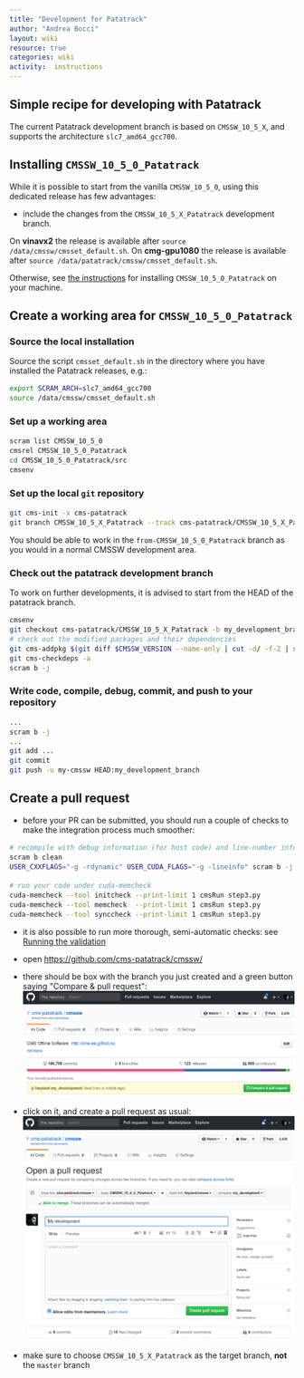 ```yaml
---
title: "Development for Patatrack"
author: "Andrea Bocci"
layout: wiki
resource: true
categories: wiki
activity:  instructions
---
```


## Simple recipe for developing with Patatrack
The current Patatrack development branch is based on `CMSSW_10_5_X`, and supports the architecture `slc7_amd64_gcc700`.


## Installing `CMSSW_10_5_0_Patatrack`
While it is possible to start from the vanilla `CMSSW_10_5_0`, using this dedicated release has few advantages:
  - include the changes from the `CMSSW_10_5_X_Patatrack` development branch.

On **vinavx2** the release is available after `source /data/cmssw/cmsset_default.sh`.
On **cmg-gpu1080** the release is available after `source /data/patatrack/cmssw/cmsset_default.sh`.

Otherwise, see [the instructions](PatatrackReleases.md) for installing `CMSSW_10_5_0_Patatrack` on your machine.


## Create a working area for `CMSSW_10_5_0_Patatrack`

### Source the local installation
Source the script `cmsset_default.sh` in the directory where you have installed the Patatrack releases, e.g.:

```bash
export SCRAM_ARCH=slc7_amd64_gcc700
source /data/cmssw/cmsset_default.sh
```


### Set up a working area
```bash
scram list CMSSW_10_5_0
cmsrel CMSSW_10_5_0_Patatrack
cd CMSSW_10_5_0_Patatrack/src
cmsenv
```


### Set up the local `git` repository
```bash
git cms-init -x cms-patatrack
git branch CMSSW_10_5_X_Patatrack --track cms-patatrack/CMSSW_10_5_X_Patatrack
```

You should be able to work in the `from-CMSSW_10_5_0_Patatrack` branch as you would in a normal CMSSW development area.


### Check out the patatrack development branch
To work on further developments, it is advised to start from the HEAD of the patatrack branch.

```bash
cmsenv
git checkout cms-patatrack/CMSSW_10_5_X_Patatrack -b my_development_branch
# check out the modified packages and their dependencies
git cms-addpkg $(git diff $CMSSW_VERSION --name-only | cut -d/ -f-2 | sort -u)
git cms-checkdeps -a
scram b -j
```


### Write code, compile, debug, commit, and push to your repository
```bash
...
scram b -j
...
git add ...
git commit
git push -u my-cmssw HEAD:my_development_branch
```


## Create a pull request
  - before your PR can be submitted, you should run a couple of checks to make the integration process much smoother:
  ```bash
  # recompile with debug information (for host code) and line-number information (for device code)
  scram b clean
  USER_CXXFLAGS="-g -rdynamic" USER_CUDA_FLAGS="-g -lineinfo" scram b -j
  
  # run your code under cuda-memcheck
  cuda-memcheck --tool initcheck --print-limit 1 cmsRun step3.py
  cuda-memcheck --tool memcheck  --print-limit 1 cmsRun step3.py
  cuda-memcheck --tool synccheck --print-limit 1 cmsRun step3.py
  ```

  - it is also possible to run more thorough, semi-automatic checks: see [Running the validation](PatatrackValidation.md)

  - open https://github.com/cms-patatrack/cmssw/

  - there should be box with the branch you just created and a green button saying "Compare & pull request":
    ![Compare & pull request](screenshot1.png "Compare & pull request")

  - click on it, and create a pull request as usual:
    ![Create a pull request](screenshot2.png "Create a request")

  - make sure to choose `CMSSW_10_5_X_Patatrack` as the target branch, **not** the `master` branch
